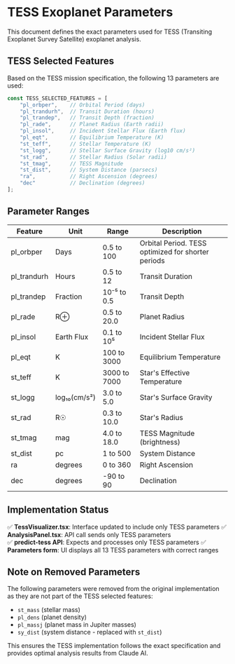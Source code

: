 # TESS Exoplanet Parameters

This document defines the exact parameters used for TESS (Transiting Exoplanet Survey Satellite) exoplanet analysis.

## TESS Selected Features
Based on the TESS mission specification, the following 13 parameters are used:

```javascript
const TESS_SELECTED_FEATURES = [
    "pl_orbper",    // Orbital Period (days)
    "pl_trandurh",  // Transit Duration (hours) 
    "pl_trandep",   // Transit Depth (fraction)
    "pl_rade",      // Planet Radius (Earth radii)
    "pl_insol",     // Incident Stellar Flux (Earth flux)
    "pl_eqt",       // Equilibrium Temperature (K)
    "st_teff",      // Stellar Temperature (K)
    "st_logg",      // Stellar Surface Gravity (log10 cm/s²)
    "st_rad",       // Stellar Radius (Solar radii)
    "st_tmag",      // TESS Magnitude
    "st_dist",      // System Distance (parsecs)
    "ra",           // Right Ascension (degrees)
    "dec"           // Declination (degrees)
];
```

## Parameter Ranges

| Feature | Unit | Range | Description |
|---------|------|-------|-------------|
| pl_orbper | Days | 0.5 to 100 | Orbital Period. TESS optimized for shorter periods |
| pl_trandurh | Hours | 0.5 to 12 | Transit Duration |
| pl_trandep | Fraction | 10⁻⁵ to 0.5 | Transit Depth |
| pl_rade | R⊕ | 0.5 to 20.0 | Planet Radius |
| pl_insol | Earth Flux | 0.1 to 10⁵ | Incident Stellar Flux |
| pl_eqt | K | 100 to 3000 | Equilibrium Temperature |
| st_teff | K | 3000 to 7000 | Star's Effective Temperature |
| st_logg | log₁₀(cm/s²) | 3.0 to 5.0 | Star's Surface Gravity |
| st_rad | R☉ | 0.3 to 10.0 | Star's Radius |
| st_tmag | mag | 4.0 to 18.0 | TESS Magnitude (brightness) |
| st_dist | pc | 1 to 500 | System Distance |
| ra | degrees | 0 to 360 | Right Ascension |
| dec | degrees | -90 to 90 | Declination |

## Implementation Status

✅ **TessVisualizer.tsx**: Interface updated to include only TESS parameters
✅ **AnalysisPanel.tsx**: API call sends only TESS parameters  
✅ **predict-tess API**: Expects and processes only TESS parameters
✅ **Parameters form**: UI displays all 13 TESS parameters with correct ranges

## Note on Removed Parameters

The following parameters were removed from the original implementation as they are not part of the TESS selected features:
- `st_mass` (stellar mass)
- `pl_dens` (planet density) 
- `pl_massj` (planet mass in Jupiter masses)
- `sy_dist` (system distance - replaced with `st_dist`)

This ensures the TESS implementation follows the exact specification and provides optimal analysis results from Claude AI.
